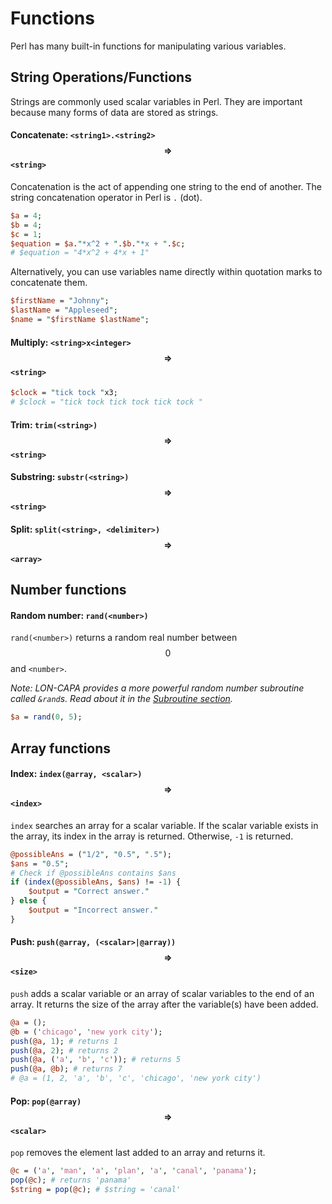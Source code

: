 Functions
=========

Perl has many built-in functions for manipulating various variables.

## String Operations/Functions

Strings are commonly used scalar variables in Perl. They are important because many forms of data are stored as strings.

#### Concatenate: `<string1>.<string2>` $$\Rightarrow$$ `<string>`

Concatenation is the act of appending one string to the end of another. The string concatenation operator in Perl is `.` (dot).

```perl
$a = 4;
$b = 4;
$c = 1;
$equation = $a."*x^2 + ".$b."*x + ".$c;
# $equation = "4*x^2 + 4*x + 1"
```

Alternatively, you can use variables name directly within quotation marks to concatenate them.

```perl
$firstName = "Johnny";
$lastName = "Appleseed";
$name = "$firstName $lastName";
```

#### Multiply: `<string>x<integer>` $$\Rightarrow$$ `<string>`

```perl
$clock = "tick tock "x3;
# $clock = "tick tock tick tock tick tock "
```

#### Trim: `trim(<string>)` $$\Rightarrow$$ `<string>`

#### Substring: `substr(<string>)` $$\Rightarrow$$ `<string>`

#### Split: `split(<string>, <delimiter>)` $$\Rightarrow$$ `<array>`

## Number functions

#### Random number: `rand(<number>)`

`rand(<number>)` returns a random real number between $$0$$ and `<number>`.

*Note: LON-CAPA provides a more powerful random number subroutine called `&rand`s. Read about it in the [Subroutine section](/docs/perl/subroutines.md).*

```perl
$a = rand(0, 5);
```

## Array functions

#### Index: `index(@array, <scalar>)` $$\Rightarrow$$ `<index>`

`index` searches an array for a scalar variable. If the scalar variable exists in the array, its index in the array is returned. Otherwise, `-1` is returned.

```perl
@possibleAns = ("1/2", "0.5", ".5");
$ans = "0.5";
# Check if @possibleAns contains $ans
if (index(@possibleAns, $ans) != -1) {
    $output = "Correct answer."
} else {
    $output = "Incorrect answer."
}
```

#### Push: `push(@array, (<scalar>|@array))` $$\Rightarrow$$ `<size>`

`push` adds a scalar variable or an array of scalar variables to the end of an array. It returns the size of the array after the variable(s) have been added.

```perl
@a = ();
@b = ('chicago', 'new york city');
push(@a, 1); # returns 1
push(@a, 2); # returns 2
push(@a, ('a', 'b', 'c')); # returns 5
push(@a, @b); # returns 7
# @a = (1, 2, 'a', 'b', 'c', 'chicago', 'new york city')
```

#### Pop: `pop(@array)` $$\Rightarrow$$ `<scalar>`

`pop` removes the element last added to an array and returns it.

```perl
@c = ('a', 'man', 'a', 'plan', 'a', 'canal', 'panama');
pop(@c); # returns 'panama'
$string = pop(@c); # $string = 'canal'
```
